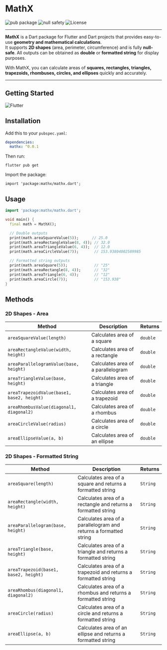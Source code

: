 # MathX

![pub package](https://img.shields.io/pub/v/mathx.svg)
![null safety](https://img.shields.io/badge/null%20safety-supported-brightgreen)
![License](https://img.shields.io/badge/license-MIT-green)

[//]: # (![downloads]&#40;https://img.shields.io/pub/dm/mathx&#41;)
[//]: # (![likes]&#40;https://img.shields.io/pub/likes/mathx&#41;)
[//]: # (![popularity]&#40;https://img.shields.io/pub/popularity/mathx&#41;)

---

**MathX** is a Dart package for Flutter and Dart projects that provides easy-to-use **geometry and mathematical calculations**.  
It supports **2D shapes** (area, perimeter, circumference) and is fully **null-safe**. All outputs can be obtained as **double** or **formatted string** for display purposes.

With MathX, you can calculate areas of **squares, rectangles, triangles, trapezoids, rhombuses, circles, and ellipses** quickly and accurately.

---

## Getting Started
![Flutter](https://storage.googleapis.com/cms-storage-bucket/6e19fee6b47b36ca613f.png)

## Installation

Add this to your `pubspec.yaml`:

```yaml
dependencies:
  mathx: ^0.0.1
```

Then run:

```shell
flutter pub get
```

Import the package:

```shell
import 'package:mathx/mathx.dart';
```

## Usage

```dart
import 'package:mathx/mathx.dart';

void main() {
  final math = MathX();

  // Double outputs
  print(math.areaSquareValue(5));      // 25.0
  print(math.areaRectangleValue(8, 4)); // 32.0
  print(math.areaTriangleValue(6, 4));  // 12.0
  print(math.areaCircleValue(7));       // 153.93804002589985

  // Formatted string outputs
  print(math.areaSquare(5));            // "25"
  print(math.areaRectangle(8, 4));      // "32"
  print(math.areaTriangle(6, 4));       // "12"
  print(math.areaCircle(7));            // "153.938"
}

```

## Methods

### 2D Shapes - Area

| Method | Description | Returns |
|--------|------------|---------|
| `areaSquareValue(length)` | Calculates area of a square | `double` |
| `areaRectangleValue(width, height)` | Calculates area of a rectangle | `double` |
| `areaParallelogramValue(base, height)` | Calculates area of a parallelogram | `double` |
| `areaTriangleValue(base, height)` | Calculates area of a triangle | `double` |
| `areaTrapezoidValue(base1, base2, height)` | Calculates area of a trapezoid | `double` |
| `areaRhombusValue(diagonal1, diagonal2)` | Calculates area of a rhombus | `double` |
| `areaCircleValue(radius)` | Calculates area of a circle | `double` |
| `areaEllipseValue(a, b)` | Calculates area of an ellipse | `double` |


### 2D Shapes - Formatted String

| Method | Description | Returns |
|--------|------------|---------|
| `areaSquare(length)` | Calculates area of a square and returns a formatted string | `String` |
| `areaRectangle(width, height)` | Calculates area of a rectangle and returns a formatted string | `String` |
| `areaParallelogram(base, height)` | Calculates area of a parallelogram and returns a formatted string | `String` |
| `areaTriangle(base, height)` | Calculates area of a triangle and returns a formatted string | `String` |
| `areaTrapezoid(base1, base2, height)` | Calculates area of a trapezoid and returns a formatted string | `String` |
| `areaRhombus(diagonal1, diagonal2)` | Calculates area of a rhombus and returns a formatted string | `String` |
| `areaCircle(radius)` | Calculates area of a circle and returns a formatted string | `String` |
| `areaEllipse(a, b)` | Calculates area of an ellipse and returns a formatted string | `String` |

